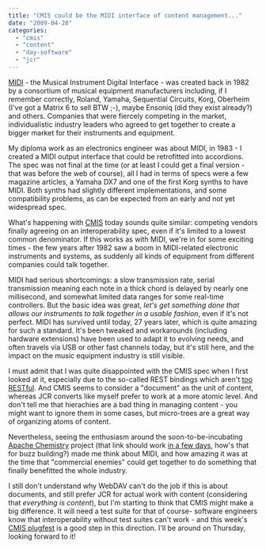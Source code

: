 ```yaml
---
title: "CMIS could be the MIDI interface of content management..."
date: "2009-04-28"
categories: 
  - "cmis"
  - "content"
  - "day-software"
  - "jcr"
---
```


[MIDI](http://en.wikipedia.org/wiki/Midi) - the Musical Instrument Digital Interface - was created back in 1982 by a consortium of musical equipment manufacturers including, if I remember correctly, Roland, Yamaha, Sequential Circuits, Korg, Oberheim (I've got a Matrix 6 to sell BTW ;-), maybe Ensoniq (did they exist already?) and others. Companies that were fiercely competing in the market, individualistic industry leaders who agreed to get together to create a bigger market for their instruments and equipment.

My diploma work as an electronics engineer was about MIDI, in 1983 - I created a MIDI output interface that could be retrofitted into accordions. The spec was not final at the time (or at least I could get a final version - that was before the web of course), all I had in terms of specs were a few magazine articles, a Yamaha DX7 and one of the first Korg synths to have MIDI. Both synths had slightly different implementations, and some compatibility problems, as can be expected from an early and not yet widespread spec.

What's happening with [CMIS](http://en.wikipedia.org/wiki/Content_Management_Interoperability_Services) today sounds quite similar: competing vendors finally agreeing on an interoperability spec, even if it's limited to a lowest common denominator. If this works as with MIDI, we're in for some exciting times - the few years after 1982 saw a boom in MIDI-related electronic instruments and systems, as suddenly all kinds of equipment from different companies could talk together.

MIDI had serious shortcomings: a slow transmission rate, serial transmission meaning each note in a thick chord is delayed by nearly one millisecond, and somewhat limited data ranges for some real-time controllers. But the basic idea was great, _let's get something done that allows our instruments to talk together in a usable fashion_, even if it's not perfect. MIDI has survived until today, 27 years later, which is quite amazing for such a standard. It's been tweaked and workarounds (including hardware extensions) have been used to adapt it to evolving needs, and often travels via USB or other fast channels today, but it's still here, and the impact on the music equipment industry is still visible.

I must admit that I was quite disappointed with the CMIS spec when I first looked at it, especially due to the so-called REST bindings which aren't [too RESTful](http://roy.gbiv.com/untangled/2008/no-rest-in-cmis). And CMIS seems to consider a "document" as the unit of content, whereas JCR converts like myself prefer to work at a more atomic level. And don't tell me that hierachies are a bad thing in managing content - you might want to ignore them in some cases, but micro-trees are a great way of organizing atoms of content.

Nevertheless, seeing the enthusiasm around the soon-to-be-incubating [Apache Chemistry](http://incubator.apache.org/chemistry) project (that link should work [in a few days](http://markmail.org/message/bfmnzikyztuf4dya), how's that for buzz building?) made me think about MIDI, and how amazing it was at the time that "commercial enemies" could get together to do something that finally benefitted the whole industry.

I still don't understand why WebDAV can't do the job if this is about documents, and still prefer JCR for actual work with content (considering that _everything is content_), but I'm starting to think that CMIS might make a big difference. It will need a test suite for that of course- software engineers know that interoperability without test suites can't work - and this week's [CMIS plugfest](http://dev.day.com/microsling/content/blogs/main/cmisplugfest.html) is a good step in this direction. I'll be around on Thursday, looking forward to it!
